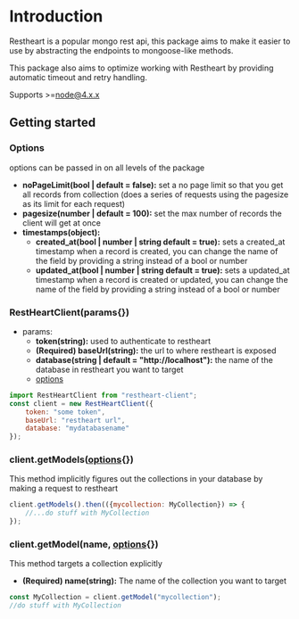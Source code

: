 # Introduction
Restheart is a popular mongo rest api, this package aims to make it easier to use by abstracting the endpoints to mongoose-like methods.

This package also aims to optimize working with Restheart by providing automatic timeout and retry handling.

Supports >=node@4.x.x

## Getting started
### Options
options can be passed in on all levels of the package
- **noPageLimit(bool | default = false):** set a no page limit so that you get all records from collection (does a series of requests using the pagesize as its limit for each request)
- **pagesize(number | default = 100):** set the max number of records the client will get at once
- **timestamps(object):**
    - **created_at(bool | number | string default = true):** sets a created_at timestamp when a record is created, you can change the name of the field by providing a string instead of a bool or number 
    - **updated_at(bool | number | string default = true):** sets a updated_at timestamp when a record is created or updated, you can change the name of the field by providing a string instead of a bool or number 

### RestHeartClient(params{})
- params:
    - **token(string):** used to authenticate to restheart
    - **(Required) baseUrl(string):** the url to where restheart is exposed
    - **database(string | default = "http://localhost"):** the name of the database in restheart you want to target
    - [options](#options)
```javascript
import RestHeartClient from "restheart-client";
const client = new RestHeartClient({
    token: "some token",
    baseUrl: "restheart url",
    database: "mydatabasename"
});
```

### client.getModels([options](#options){})
This method implicitly figures out the collections in your database by making a request to restheart
```javascript
client.getModels().then(({mycollection: MyCollection}) => {
    //...do stuff with MyCollection
}); 
```

### client.getModel(name, [options](#options){})
This method targets a collection explicitly
- **(Required) name(string):** The name of the collection you want to target
```javascript
const MyCollection = client.getModel("mycollection");
//do stuff with MyCollection
```


